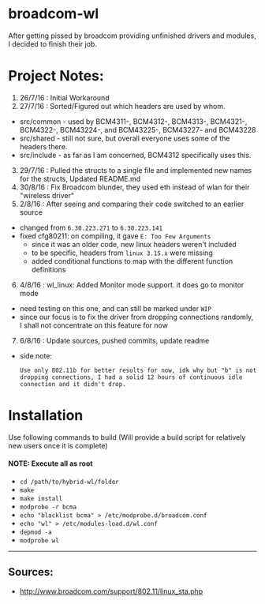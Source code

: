 # broadcom-wl
After getting pissed by broadcom providing unfinished drivers and modules, I decided to finish their job.

# Project Notes:
1. 26/7/16 : Initial Workaround
2. 27/7/16 : Sorted/Figured out which headers are used by whom.
  * src/common - used by BCM4311-, BCM4312-, BCM4313-, BCM4321-, BCM4322-, BCM43224-, and BCM43225-, BCM43227- and BCM43228
  * src/shared - still not sure, but overall everyone uses some of the headers there.
  * src/include - as far as I am concerned, BCM4312 specifically uses this.			
3. 29/7/16 : Pulled the structs to a single file and implemented new names for the structs, Updated README.md
4. 30/8/16 : Fix Broadcom blunder, they used eth instead of wlan for their "wireless driver"
5. 2/8/16 : After seeing and comparing their code switched to an earlier source
  * changed from `6.30.223.271` to `6.30.223.141`
  * fixed cfg80211: on compiling, it gave `E: Too Few Arguments`
    * since it was an older code, new linux headers weren't included
    * to be specific, headers from `linux 3.15.x` were missing
    * added conditional functions to map with the different function definitions
6. 4/8/16 : wl_linux: Added Monitor mode support. it does go to monitor mode
  * need testing on this one, and can still be marked under `WIP`
  * since our focus is to fix the driver from dropping connections randomly, I shall not concentrate on this feature for now
7. 6/8/16 : Update sources, pushed commits, update readme
  * side note:
    ```
    Use only 802.11b for better results for now, idk why but "b" is not dropping connections, I had a solid 12 hours of continuous idle connection and it didn't drop. 
    ```
# Installation

Use following commands to build (Will provide a build script for relatively new users
once it is complete)

#### NOTE: Execute all as root

* `cd /path/to/hybrid-wl/folder`
* `make`
* `make install`
* `modprobe -r bcma`
* `echo "blacklist bcma" > /etc/modprobe.d/broadcom.conf`
* `echo "wl" > /etc/modules-load.d/wl.conf`
* `depmod -a`
* `modprobe wl`

--------------------------------------------------------------------------------------------------------------------------
## Sources:
* http://www.broadcom.com/support/802.11/linux_sta.php

